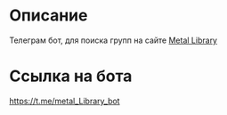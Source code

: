 # Описание
Телеграм бот, для поиска групп на сайте [Metal Library](https://metal-library.com)

# Ссылка на бота
https://t.me/metal_Library_bot